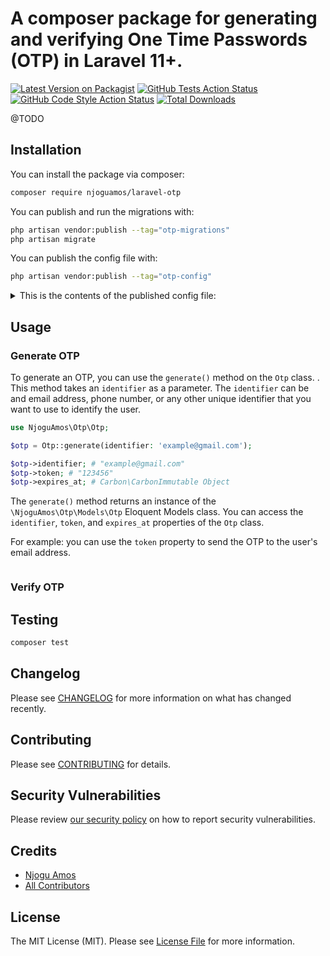 # A composer package for generating and verifying One Time Passwords (OTP) in Laravel 11+.

[![Latest Version on Packagist](https://img.shields.io/packagist/v/njoguamos/laravel-otp.svg?style=flat-square)](https://packagist.org/packages/njoguamos/laravel-otp)
[![GitHub Tests Action Status](https://img.shields.io/github/actions/workflow/status/njoguamos/laravel-otp/run-tests.yml?branch=main&label=tests&style=flat-square)](https://github.com/njoguamos/laravel-otp/actions?query=workflow%3Arun-tests+branch%3Amain)
[![GitHub Code Style Action Status](https://img.shields.io/github/actions/workflow/status/njoguamos/laravel-otp/fix-php-code-style-issues.yml?branch=main&label=code%20style&style=flat-square)](https://github.com/njoguamos/laravel-otp/actions?query=workflow%3A"Fix+PHP+code+style+issues"+branch%3Amain)
[![Total Downloads](https://img.shields.io/packagist/dt/njoguamos/laravel-otp.svg?style=flat-square)](https://packagist.org/packages/njoguamos/laravel-otp)

@TODO

## Installation

You can install the package via composer:

```bash
composer require njoguamos/laravel-otp
```

You can publish and run the migrations with:

```bash
php artisan vendor:publish --tag="otp-migrations"
php artisan migrate
```

You can publish the config file with:

```bash
php artisan vendor:publish --tag="otp-config"
```

<details>

<summary>This is the contents of the published config file:</summary>

```php
<?php

return [

    /*
    |--------------------------------------------------------------------------
    |  OTP Length
    |--------------------------------------------------------------------------
    |
    | This is the length of the generated OTP token. By default it is set to
    | 6 digits. The length of the OTP must be at least 4 digits to ensure
    | that the OTP is not easily guessable
    |
    */

    'length' => env(key: 'OPT_LENGTH', default: 6),

    /*
    |--------------------------------------------------------------------------
    | OTP Validity time by minutes
    |--------------------------------------------------------------------------
    |
    | This is the validity time of the generated OTP token. By default it is
    | set to 10 minutes. This means that the OTP will be valid for 10 minutes
    | after it is generated. You can change this value to suit your needs.
    |
    */

    'validity' => env(key: 'OTP_VALIDITY', default: 10),

    /*
    |--------------------------------------------------------------------------
    | Digits Only
    |-------------------------------------------------------------------------
    |
    | When set to true, the generated OTP will only contain digits. When set
    | to false, the generated OTP will contain both digits and alphanumeric
    | characters which makes it more difficult to guess the OTP.
    |
    */

    'digits_only' => env(key: 'OTP_DIGITS_ONLY', default: true),

    /*
    |--------------------------------------------------------------------------
    | Max OTP attempts
    |--------------------------------------------------------------------------
    |
    | This is the maximum number of attempts allowed within the duration of
    | the max_attempts time. By default it is set to 5. This means that the
    | OTP will be valid for 5 attempts within the max_attempts time.
    |
    */

    'max_attempts' => env(key: 'OTP_MAX_ATTEMPTS', default: 5),

    /*
    |--------------------------------------------------------------------------
    | OTP Lifetime
    |-------------------------------------------------------------------------
    |
    | This is the lifetime of the generated OTP token. By default it is set to
    | 15 minutes. This means that the OTP will be valid for 15 minutes after
    | it is generated. Should be greater than the validity time.
    |
    */

    'lifetime' => env(key: 'OTP_LIFETIME', default: 15),

    /*
    |--------------------------------------------------------------------------
    |  Maximum OTPs
    |--------------------------------------------------------------------------
    |
    | This is the maximum number of OTPs allowed to be generated during the
    | otp_lifetime time. By default it is set to 5. User will not be able
    | to generate OTPs until the old OTPs are deleted.
    |
    */

    'max_count' => env(key: 'OTP_MAXIMUM_COUNT', default: 5),
];

```
</details>

## Usage

### Generate OTP

To generate an OTP, you can use the `generate()` method on the `Otp` class. . This method takes an `identifier` as a parameter. The `identifier` can be and email address, phone number, or any other unique identifier that you want to use to identify the user.

```php
use NjoguAmos\Otp\Otp;

$otp = Otp::generate(identifier: 'example@gmail.com');

$otp->identifier; # "example@gmail.com"
$otp->token; # "123456"
$otp->expires_at; # Carbon\CarbonImmutable Object
```

The `generate()` method returns an instance of the `\NjoguAmos\Otp\Models\Otp` Eloquent Models class. You can access the `identifier`, `token`, and `expires_at` properties of the `Otp` class. 

For example: you can use the `token` property to send the OTP to the user's email address.

```php

```


### Verify OTP

## Testing

```bash
composer test
```

## Changelog

Please see [CHANGELOG](CHANGELOG.md) for more information on what has changed recently.

## Contributing

Please see [CONTRIBUTING](CONTRIBUTING.md) for details.

## Security Vulnerabilities

Please review [our security policy](../../security/policy) on how to report security vulnerabilities.

## Credits

- [Njogu Amos](https://github.com/njoguamos)
- [All Contributors](../../contributors)

## License

The MIT License (MIT). Please see [License File](LICENSE.md) for more information.
